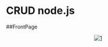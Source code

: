 # CRUD node.js

##FrontPage

<p align="center">
  <a href="https://ibb.co/Pt0whqc"><img src="https://i.ibb.co/LvHntVx/1.png" alt="1" border="0"></a>
</p>
